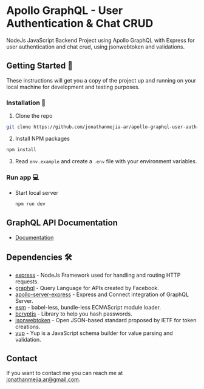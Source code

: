 # Apollo GraphQL - User Authentication & Chat CRUD

NodeJs JavaScript Backend Project using Apollo GraphQL with Express for user authentication and chat crud, using jsonwebtoken and validations.

## Getting Started 🚀

These instructions will get you a copy of the project up and running on your local machine for development and testing purposes.

### Installation 🔧

1. Clone the repo

```sh
git clone https://github.com/jonathanmejia-ar/apollo-graphql-user-auth-chat-crud.git
```

2. Install NPM packages

```sh
npm install
```

3. Read `env.example` and create a `.env` file with your environment variables.

### Run app 💻

- Start local server
  ```sh
  npm run dev
  ```

## GraphQL API Documentation

- [Documentation](docs/graphql-doc.md)

## Dependencies 🛠️

- [express](https://www.npmjs.com/package/express) - NodeJs Framework used for handling and routing HTTP requests.
- [graphql](https://www.npmjs.com/package/graphql) - Query Language for APIs created by Facebook.
- [apollo-server-express](https://www.npmjs.com/package/apollo-server-express) - Express and Connect integration of GraphQL Server.
- [esm](https://www.npmjs.com/package/esm) - babel-less, bundle-less ECMAScript module loader.
- [bcryptjs](https://www.npmjs.com/package/bcryptjs) - Library to help you hash passwords.
- [jsonwebtoken](https://www.npmjs.com/package/jsonwebtoken) - Open JSON-based standard proposed by IETF for token creations.
- [yup](https://www.npmjs.com/package/yup) - Yup is a JavaScript schema builder for value parsing and validation.

## Contact

If you want to contact me you can reach me at <jonathanmejia.ar@gmail.com>.
